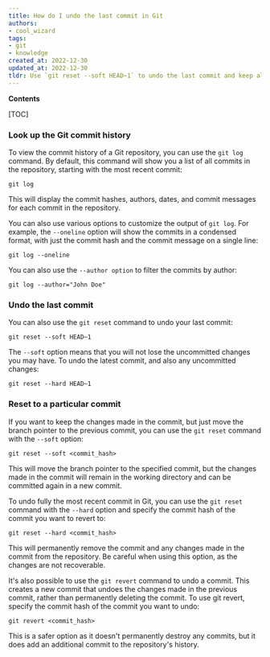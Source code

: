```yaml
---
title: How do I undo the last commit in Git
authors:
- cool_wizard
tags:
- git
- knowledge
created_at: 2022-12-30
updated_at: 2022-12-30
tldr: Use `git reset --soft HEAD~1` to undo the last commit and keep all the changes, or `git reset --hard HEAD~1` to clean up all the changes in the last commit.
---
```


**Contents**

[TOC]

### Look up the Git commit history

To view the commit history of a Git repository, you can use the `git log` command. By default, this command will show you a list of all commits in the repository, starting with the most recent commit:

```shell
git log
```

This will display the commit hashes, authors, dates, and commit messages for each commit in the repository.

You can also use various options to customize the output of `git log`. For example, the `--oneline` option will show the commits in a condensed format, with just the commit hash and the commit message on a single line:

```shell
git log --oneline
```

You can also use the `--author option` to filter the commits by author:

```shell
git log --author="John Doe"
```

### Undo the last commit

You can also use the `git reset` command to undo your last commit:

```shell
git reset --soft HEAD~1
```

The `--soft` option means that you will not lose the uncommitted changes you may have. To undo the latest commit, and also any uncommitted changes:

```shell
git reset --hard HEAD~1
```

### Reset to a particular commit

If you want to keep the changes made in the commit, but just move the branch pointer to the previous commit, you can use the `git reset` command with the `--soft` option:

```shell
git reset --soft <commit_hash>
```

This will move the branch pointer to the specified commit, but the changes made in the commit will remain in the working directory and can be committed again in a new commit.

To undo fully the most recent commit in Git, you can use the `git reset` command with the `--hard` option and specify the commit hash of the commit you want to revert to:

```shell
git reset --hard <commit_hash>
```

This will permanently remove the commit and any changes made in the commit from the repository. Be careful when using this option, as the changes are not recoverable.

It's also possible to use the `git revert` command to undo a commit. This creates a new commit that undoes the changes made in the previous commit, rather than permanently deleting the commit. To use git revert, specify the commit hash of the commit you want to undo:

```shell
git revert <commit_hash>
```

This is a safer option as it doesn't permanently destroy any commits, but it does add an additional commit to the repository's history.
